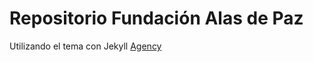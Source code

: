 # Repositorio Fundación Alas de Paz

Utilizando el tema con Jekyll [Agency](https://github.com/raviriley/agency-jekyll-theme) 
